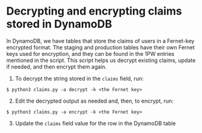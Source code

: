 
# Decrypting and encrypting claims stored in DynamoDB

In DynamoDB, we have tables that store the claims of users in a Fernet-key encrypted
format. The staging and production tables have their own Fernet keys used for encryption,
and they can be found in the 1PW entries mentioned in the script. This script helps us 
decrypt existing claims, update if needed, and then encrypt them again.

1. To decrypt the string stored in the `claims` field, run:
```shell
$ python3 claims.py -a decrypt -k <the Fernet key>
```
2. Edit the decrypted output as needed and, then, to encrypt, run:
```shell
$ python3 claims.py -a encrypt -k <the Fernet key>
```
3. Update the `claims` field value for the row in the DynamoDB table
